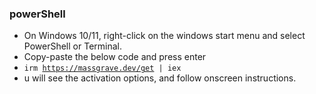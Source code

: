 ### powerShell
- On Windows 10/11, right-click on the windows start menu and select PowerShell or Terminal.
- Copy-paste the below code and press enter
- <code>irm https://massgrave.dev/get | iex </code>
- u will see the activation options, and follow onscreen instructions.
